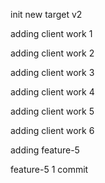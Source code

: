 init new target v2

adding client work 1

adding client work 2

adding client work 3

adding client work 4

adding client work 5

adding client work 6

adding feature-5

feature-5 1 commit
